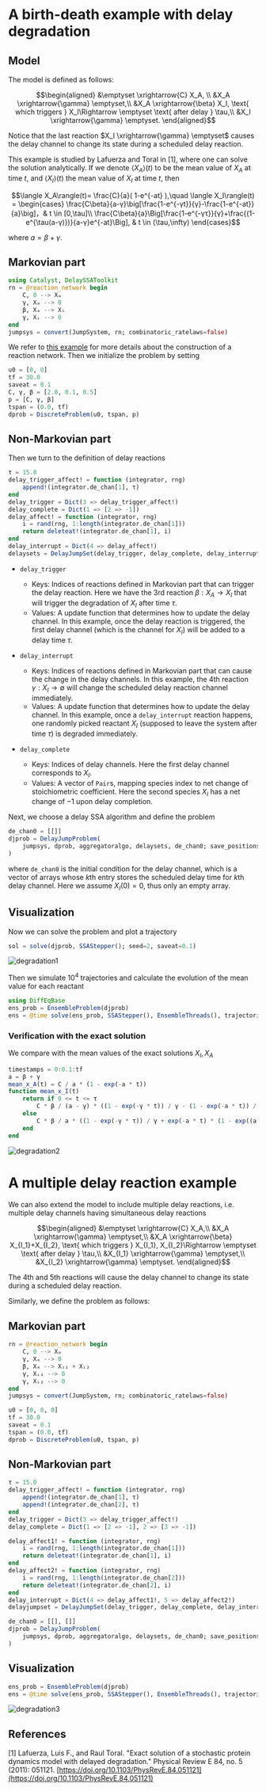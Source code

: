 # A birth-death example with delay degradation

## Model

The model is defined as follows:

```math
\begin{aligned}
&\emptyset \xrightarrow{C} X_A, \\
&X_A \xrightarrow{\gamma} \emptyset,\\
&X_A \xrightarrow{\beta}  X_I, \text{ which triggers  } X_I\Rightarrow \emptyset \text{ after delay } \tau,\\
&X_I \xrightarrow{\gamma} \emptyset.  
\end{aligned}
```

Notice that the last reaction $X_I \xrightarrow{\gamma} \emptyset$ causes the delay channel to change its state during a scheduled delay reaction.

This example is studied by Lafuerza and Toral in [1], where one can solve the solution analytically. If we denote $\langle X_A\rangle(t)$ to be the mean value of $X_A$ at time $t$, and $\langle X_I\rangle(t)$ the mean value of $X_I$ at time $t$, then

```math
\langle X_A\rangle(t)= \frac{C}{a}( 1-e^{-at} ),\quad \langle X_I\rangle(t) = \begin{cases}
\frac{C\beta}{a-γ}\big[\frac{1-e^{-γt}}{γ}-\frac{1-e^{-at}}{a}\big]，& t \in [0,\tau]\\
\frac{C\beta}{a}\Big[\frac{1-e^{-γτ}}{γ}+\frac{(1-e^{\tau(a-γ)})}{a-γ}e^{-at}\Big], & t \in (\tau,\infty)
\end{cases}
```

where $a = β + γ$.

## Markovian part

```julia
using Catalyst, DelaySSAToolkit
rn = @reaction_network begin
    C, 0 --> Xₐ
    γ, Xₐ --> 0
    β, Xₐ --> Xᵢ
    γ, Xᵢ --> 0
end
jumpsys = convert(JumpSystem, rn; combinatoric_ratelaws=false)
```

We refer to [this example](tutorials.md) for more details about the construction of a reaction network. Then we initialize the problem by setting

```julia
u0 = [0, 0]
tf = 30.0
saveat = 0.1
C, γ, β = [2.0, 0.1, 0.5]
p = [C, γ, β]
tspan = (0.0, tf)
dprob = DiscreteProblem(u0, tspan, p)
```

## Non-Markovian part

Then we turn to the definition of delay reactions

```julia
τ = 15.0
delay_trigger_affect! = function (integrator, rng)
    append!(integrator.de_chan[1], τ)
end
delay_trigger = Dict(3 => delay_trigger_affect!)
delay_complete = Dict(1 => [2 => -1])
delay_affect! = function (integrator, rng)
    i = rand(rng, 1:length(integrator.de_chan[1]))
    return deleteat!(integrator.de_chan[1], i)
end
delay_interrupt = Dict(4 => delay_affect!)
delaysets = DelayJumpSet(delay_trigger, delay_complete, delay_interrupt)
```

  - `delay_trigger`
    
      + Keys: Indices of reactions defined in Markovian part that can trigger the delay reaction. Here we have the 3rd reaction $\beta: X_A \rightarrow X_I$ that will trigger the degradation of $X_I$ after time $\tau$.
      + Values: A update function that determines how to update the delay channel. In this example, once the delay reaction is triggered, the first delay channel (which is the channel for $X_I$) will be added to a delay time $\tau$.

  - `delay_interrupt`
    
      + Keys: Indices of reactions defined in Markovian part that can cause the change in the delay channels. In this example, the 4th reaction $\gamma : X_I \rightarrow \emptyset$ will change the scheduled delay reaction channel immediately.
      + Values: A update function that determines how to update the delay channel. In this example, once a `delay_interrupt` reaction happens, one randomly picked reactant $X_I$ (supposed to leave the system after time $\tau$) is degraded immediately.
  - `delay_complete`
    
      + Keys: Indices of delay channels. Here the first delay channel corresponds to $X_I$.
      + Values: A vector of `Pair`s, mapping species index to net change of stoichiometric coefficient. Here the second species $X_I$ has a net change of $-1$ upon delay completion.

Next, we choose a delay SSA algorithm and define the problem

```julia
de_chan0 = [[]]
djprob = DelayJumpProblem(
    jumpsys, dprob, aggregatoralgo, delaysets, de_chan0; save_positions=(false, false)
)
```

where `de_chan0` is the initial condition for the delay channel, which is a vector of arrays whose *k*th entry stores the scheduled delay time for *k*th delay channel. Here we assume $X_I(0) = 0$, thus only an empty array.

## Visualization

Now we can solve the problem and plot a trajectory

```julia
sol = solve(djprob, SSAStepper(); seed=2, saveat=0.1)
```

![degradation1](../assets/delay_degradation1.svg)

Then we simulate $10^4$ trajectories and calculate the evolution of the mean value for each reactant

```julia
using DiffEqBase
ens_prob = EnsembleProblem(djprob)
ens = @time solve(ens_prob, SSAStepper(), EnsembleThreads(), trajectories=1e4, saveat=0.1)
```

### Verification with the exact solution

We compare with the mean values of the exact solutions $X_I, X_A$

```julia
timestamps = 0:0.1:tf
a = β + γ
mean_x_A(t) = C / a * (1 - exp(-a * t))
function mean_x_I(t)
    return if 0 <= t <= τ
        C * β / (a - γ) * ((1 - exp(-γ * t)) / γ - (1 - exp(-a * t)) / a)
    else
        C * β / a * ((1 - exp(-γ * τ)) / γ + exp(-a * t) * (1 - exp((a - γ)τ)) / (a - γ))
    end
end
```

![degradation2](../assets/delay_degradation2.svg)

# A multiple delay reaction example

We can also extend the model to include multiple delay reactions, i.e. multiple delay channels having simultaneous delay reactions

```math
\begin{aligned}
&\emptyset \xrightarrow{C} X_A,\\
&X_A \xrightarrow{\gamma} \emptyset,\\
&X_A \xrightarrow{\beta}  X_{I_1}+X_{I_2}, \text{ which triggers  } X_{I_1}, X_{I_2}\Rightarrow \emptyset \text{ after delay } \tau,\\
&X_{I_1} \xrightarrow{\gamma} \emptyset,\\
&X_{I_2} \xrightarrow{\gamma} \emptyset.
\end{aligned}
```

The 4th and 5th reactions will cause the delay channel to change its state during a scheduled delay reaction.

Similarly, we define the problem as follows:

## Markovian part

```julia
rn = @reaction_network begin
    C, 0 --> Xₐ
    γ, Xₐ --> 0
    β, Xₐ --> Xᵢ₁ + Xᵢ₂
    γ, Xᵢ₁ --> 0
    γ, Xᵢ₂ --> 0
end
jumpsys = convert(JumpSystem, rn; combinatoric_ratelaws=false)
```

```julia
u0 = [0, 0, 0]
tf = 30.0
saveat = 0.1
tspan = (0.0, tf)
dprob = DiscreteProblem(u0, tspan, p)
```

## Non-Markovian part

```julia
τ = 15.0
delay_trigger_affect! = function (integrator, rng)
    append!(integrator.de_chan[1], τ)
    append!(integrator.de_chan[2], τ)
end
delay_trigger = Dict(3 => delay_trigger_affect!)
delay_complete = Dict(1 => [2 => -1], 2 => [3 => -1])

delay_affect1! = function (integrator, rng)
    i = rand(rng, 1:length(integrator.de_chan[1]))
    return deleteat!(integrator.de_chan[1], i)
end
delay_affect2! = function (integrator, rng)
    i = rand(rng, 1:length(integrator.de_chan[2]))
    return deleteat!(integrator.de_chan[2], i)
end
delay_interrupt = Dict(4 => delay_affect1!, 5 => delay_affect2!)
delayjumpset = DelayJumpSet(delay_trigger, delay_complete, delay_interrupt)
```

```julia
de_chan0 = [[], []]
djprob = DelayJumpProblem(
    jumpsys, dprob, aggregatoralgo, delaysets, de_chan0; save_positions=(false, false)
)
```

## Visualization

```julia
ens_prob = EnsembleProblem(djprob)
ens = @time solve(ens_prob, SSAStepper(), EnsembleThreads(), trajectories=10^4, saveat=0.1)
```

![degradation3](../assets/delay_multidegradation3.svg)

## References

[1] Lafuerza, Luis F., and Raul Toral. "Exact solution of a stochastic protein dynamics model with delayed degradation." Physical Review E 84, no. 5 (2011): 051121. [https://doi.org/10.1103/PhysRevE.84.051121](https://doi.org/10.1103/PhysRevE.84.051121)

